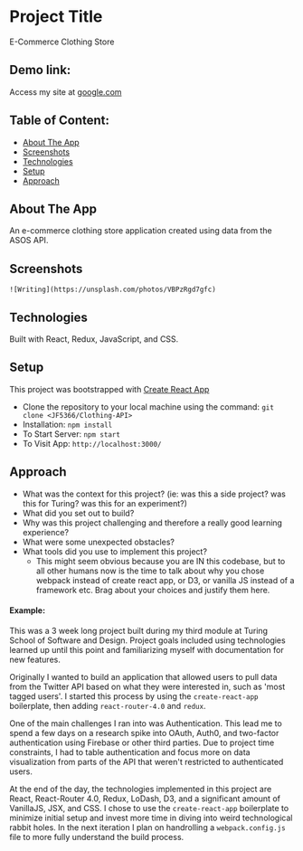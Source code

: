 # Project Title
E-Commerce Clothing Store

## Demo link:
Access my site at [google.com](https://google.com)

## Table of Content:
- [About The App](#about-the-app)
- [Screenshots](#screenshots)
- [Technologies](#technologies)
- [Setup](#setup)
- [Approach](#approach)

## About The App
An e-commerce clothing store application created using data from the ASOS API.

## Screenshots

`![Writing](https://unsplash.com/photos/VBPzRgd7gfc)`

## Technologies
Built with React, Redux, JavaScript, and CSS.

## Setup

This project was bootstrapped with [Create React App](https://github.com/facebook/create-react-app)

- Clone the repository to your local machine using the command: `git clone <JF5366/Clothing-API>`
- Installation:  `npm install`   
- To Start Server:  `npm start`  
- To Visit App:  `http://localhost:3000/` 

## Approach

  - What was the context for this project? (ie: was this a side project? was this for Turing? was this for an experiment?)
  - What did you set out to build?
  - Why was this project challenging and therefore a really good learning experience?
  - What were some unexpected obstacles?
  - What tools did you use to implement this project?
      - This might seem obvious because you are IN this codebase, but to all other humans now is the time to talk about why you chose webpack instead of create react app, or D3, or vanilla JS instead of a framework etc. Brag about your choices and justify them here.  

#### Example:  

This was a 3 week long project built during my third module at Turing School of Software and Design. Project goals included using technologies learned up until this point and familiarizing myself with documentation for new features.  

Originally I wanted to build an application that allowed users to pull data from the Twitter API based on what they were interested in, such as 'most tagged users'. I started this process by using the `create-react-app` boilerplate, then adding `react-router-4.0` and `redux`.  

One of the main challenges I ran into was Authentication. This lead me to spend a few days on a research spike into OAuth, Auth0, and two-factor authentication using Firebase or other third parties. Due to project time constraints, I had to table authentication and focus more on data visualization from parts of the API that weren't restricted to authenticated users.

At the end of the day, the technologies implemented in this project are React, React-Router 4.0, Redux, LoDash, D3, and a significant amount of VanillaJS, JSX, and CSS. I chose to use the `create-react-app` boilerplate to minimize initial setup and invest more time in diving into weird technological rabbit holes. In the next iteration I plan on handrolling a `webpack.config.js` file to more fully understand the build process.
